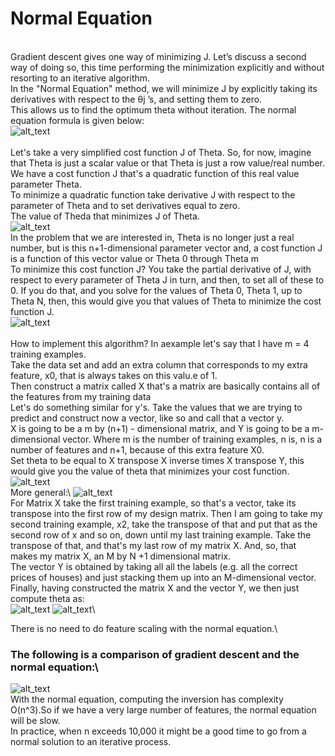 # Normal Equation
\
Gradient descent gives one way of minimizing J. Let’s discuss a second way of doing so, this time performing the minimization explicitly and without resorting to an iterative algorithm.\
In the "Normal Equation" method, we will minimize J by explicitly taking its derivatives with respect to the θj ’s, and setting them to zero.\
This allows us to find the optimum theta without iteration. The normal equation formula is given below: \
![alt_text](https://i.imgur.com/x6Zsc2m.png)\
\
Let's take a very simplified cost function J of Theta. So, for now, imagine that Theta is just a scalar value or that Theta is just a row value/real number. \
We have a cost function J that's a quadratic function of this real value parameter Theta.\
To minimize a quadratic function take derivative J with respect to the parameter of Theta and to set derivatives equal to zero. \
The value of Theda that minimizes J of Theta.\
![alt_text](https://i.imgur.com/JfGH38A.png)\
In the problem that we are interested in, Theta is no longer just a real number, but is this n+1-dimensional parameter vector
and, a cost function J is a function of this vector value or Theta 0 through Theta m\
To minimize this cost function J? You take the partial derivative of J, with respect to every parameter of Theta J in turn, and then, to set all of these to 0.
If you do that, and you solve for the values of Theta 0, Theta 1, up to Theta N, then, this would give you that values of Theta to minimize the cost function J.\
![alt_text](https://i.imgur.com/CpUzaUo.png)\
\
How to implement this algorithm? In aexample let's say that I have m = 4 training examples.\
Take the data set and add an extra column that corresponds to my extra feature, x0, that is always takes on this valu.e of 1.\
Then construct a matrix called X that's a matrix are basically contains all of the features from my training data\
Let's do something similar for y's. Take the values that we are trying to predict and construct now a vector, like so and call that a vector y.\
X is going to be a m by (n+1) - dimensional matrix, and Y is going to be a m-dimensional vector. Where m is the number of training examples, n is, n is a number of features and n+1, because of this extra feature X0.\
Set theta to be equal to X transpose X inverse times X transpose Y, this would give you the value of theta that minimizes your cost function.\
![alt_text](https://i.imgur.com/wUsJU18.png)\
More general:\ 
![alt_text](https://i.imgur.com/2vkatSU.png)\
For Matrix X take the first training example, so that's a vector, take its transpose into the first row of my design matrix.
Then I am going to take my second training example, x2, take the transpose of that and put that as the second row of x and so on, down until my last training example.
Take the transpose of that, and that's my last row of my matrix X. And, so, that makes my matrix X, an M by N +1 dimensional matrix. \
The vector Y is obtained by taking all all the labels (e.g. all the correct prices of houses) and just stacking them up into an M-dimensional vector.\
Finally, having constructed the matrix X and the vector Y, we then just compute theta as:\
![alt_text](https://i.imgur.com/njoi6uv.png)
![alt_text](https://i.imgur.com/CtYs7p7.png)\

There is no need to do feature scaling with the normal equation.\

### The following is a comparison of gradient descent and the normal equation:\
![alt_text](https://i.imgur.com/nbt9mkX.png)\
With the normal equation, computing the inversion has complexity O(n^3).So if we have a very large number of features, the normal equation will be slow.\
In practice, when n exceeds 10,000 it might be a good time to go from a normal solution to an iterative process.

